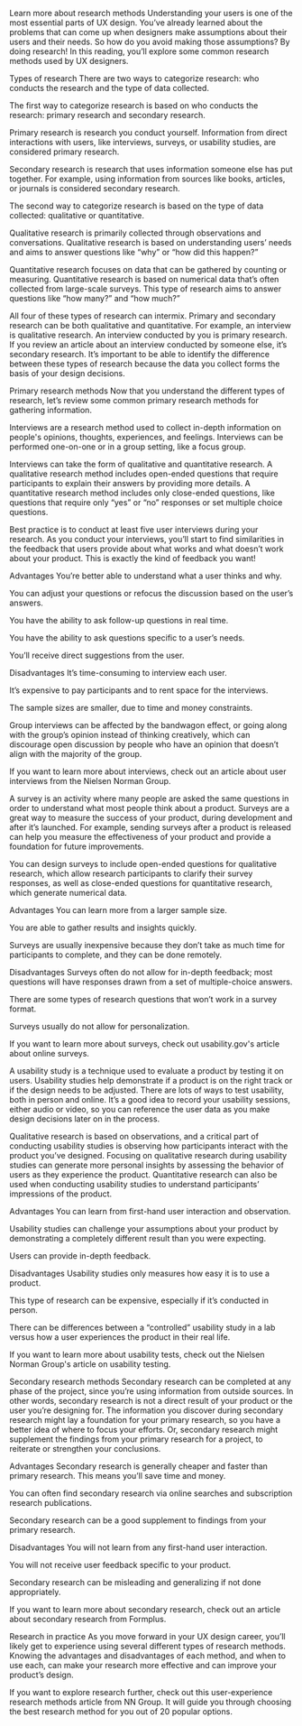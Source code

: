 Learn more about research methods
Understanding your users is one of the most essential parts of UX design. You’ve already learned about the problems that can come up when designers make assumptions about their users and their needs. So how do you avoid making those assumptions? By doing research! In this reading, you’ll explore some common research methods used by UX designers.

Types of research
There are two ways to categorize research: who conducts the research and the type of data collected. 

The first way to categorize research is based on who conducts the research: primary research and secondary research.

Primary research is research you conduct yourself. Information from direct interactions with users, like interviews, surveys, or usability studies, are considered primary research.

Secondary research is research that uses information someone else has put together. For example, using information from sources like books, articles, or journals is considered secondary research.

The second way to categorize research is based on the type of data collected: qualitative or quantitative.

Qualitative research is primarily collected through observations and conversations. Qualitative research is based on understanding users’ needs and aims to answer questions like “why” or “how did this happen?”

Quantitative research focuses on data that can be gathered by counting or measuring. Quantitative research is based on numerical data that’s often collected from large-scale surveys. This type of research aims to answer questions like “how many?” and “how much?”


All four of these types of research can intermix. Primary and secondary research can be both qualitative and quantitative. For example, an interview is qualitative research. An interview conducted by you is primary research. If you review an article about an interview conducted by someone else, it’s secondary research. It’s important to be able to identify the difference between these types of research because the data you collect forms the basis of your design decisions. 

Primary research methods
Now that you understand the different types of research, let’s review some common primary research methods for gathering information.


Interviews are a research method used to collect in-depth information on people's opinions, thoughts, experiences, and feelings. Interviews can be performed one-on-one or in a group setting, like a focus group. 

Interviews can take the form of qualitative and quantitative research. A qualitative research method includes open-ended questions that require participants to explain their answers by providing more details. A quantitative research method includes only close-ended questions, like questions that require only “yes”  or “no” responses or set multiple choice questions. 

Best practice is to conduct at least five user interviews during your research. As you conduct your interviews, you’ll start to find similarities in the feedback that users provide about what works and what doesn’t work about your product. This is exactly the kind of feedback you want! 

Advantages 
You’re better able to understand what a user thinks and why.

You can adjust your questions or refocus the discussion based on the user’s answers.

You have the ability to ask follow-up questions in real time.

You have the ability to ask questions specific to a user’s needs.

You’ll receive direct suggestions from the user. 

Disadvantages
It’s time-consuming to interview each user. 

It’s expensive to pay participants and to rent space for the interviews.

The sample sizes are smaller, due to time and money constraints.

Group interviews can be affected by the bandwagon effect, or going along with the group’s opinion instead of thinking creatively, which can discourage open discussion by people who have an opinion that doesn’t align with the majority of the group. 

If you want to learn more about interviews, check out an article about user interviews from the Nielsen Norman Group.


A survey is an activity where many people are asked the same questions in order to understand what most people think about a product. Surveys are a great way to measure the success of your product, during development and after it’s launched. For example, sending surveys after a product is released can help you measure the effectiveness of your product and provide a foundation for future improvements. 

You can design surveys to include open-ended questions for qualitative research, which allow research participants to clarify their survey responses, as well as close-ended questions for quantitative research, which generate numerical data. 

Advantages
You can learn more from a larger sample size.

You are able to gather results and insights quickly. 

Surveys are usually inexpensive because they don’t take as much time for participants to complete, and they can be done remotely. 

Disadvantages
Surveys often do not allow for in-depth feedback; most questions will have responses drawn from a set of multiple-choice answers. 

There are some types of research questions that won’t work in a survey format.

Surveys usually do not allow for personalization.

If you want to learn more about surveys, check out usability.gov's article about online surveys. 


A usability study is a technique used to evaluate a product by testing it on users. Usability studies help demonstrate if a product is on the right track or if the design needs to be adjusted. There are lots of ways to test usability, both in person and online. It’s a good idea to record your usability sessions, either audio or video, so you can reference the user data as you make design decisions later on in the process. 

Qualitative research is based on observations, and a critical part of conducting usability studies is observing how participants interact with the product you’ve designed. Focusing on qualitative research during usability studies can generate more personal insights by assessing the behavior of users as they experience the product. Quantitative research can also be used when conducting usability studies to understand participants’ impressions of the product.

Advantages 
You can learn from first-hand user interaction and observation. 

Usability studies can challenge your assumptions about your product by demonstrating a completely different result than you were expecting. 

Users can provide in-depth feedback. 

Disadvantages
Usability studies only measures how easy it is to use a product.

This type of research can be expensive, especially if it’s conducted in person. 

There can be differences between a “controlled” usability study in a lab versus how a user experiences the product in their real life. 

If you want to learn more about usability tests, check out the Nielsen Norman Group's article on usability testing.

Secondary research methods
Secondary research can be completed at any phase of the project, since you’re using information from outside sources. In other words, secondary research is not a direct result of your product or the user you’re designing for. The information you discover during secondary research might lay a foundation for your primary research, so you have a better idea of where to focus your efforts. Or, secondary research might supplement the findings from your primary research for a project, to reiterate or strengthen your conclusions.

Advantages
Secondary research is generally cheaper and faster than primary research. This means you’ll save time and money. 

You can often find secondary research via online searches and subscription research publications.

Secondary research can be a good supplement to findings from your primary research.

Disadvantages
You will not learn from any first-hand user interaction.

You will not receive user feedback specific to your product.

Secondary research can be misleading and generalizing if not done appropriately. 

If you want to learn more about secondary research, check out an article about secondary research from Formplus.

Research in practice
As you move forward in your UX design career, you’ll likely get to experience using several different types of research methods. Knowing the advantages and disadvantages of each method, and when to use each, can make your research more effective and can improve your product’s design. 

If you want to explore research further, check out this user-experience research methods article from NN Group. It will guide you through choosing the best research method for you out of 20 popular options. 

